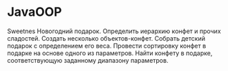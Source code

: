 # JavaOOP
Sweetnes
Новогодний подарок. 
Определить иерархию конфет и прочих сладостей. Создать несколько объектов-конфет. Собрать детский подарок с определением его веса. 
Провести сортировку конфет в подарке на основе одного из параметров. Найти конфету в подарке, соответствующую заданному диапазону 
параметров.
